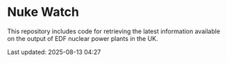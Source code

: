 # Nuke Watch

This repository includes code for retrieving the latest information available on the output of EDF nuclear power plants in the UK.

Last updated: 2025-08-13 04:27